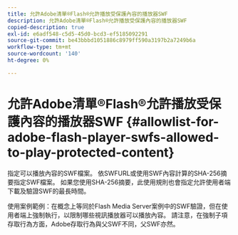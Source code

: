 ```yaml
---
title: 允許Adobe清單®Flash®允許播放受保護內容的播放器SWF
description: 允許Adobe清單®Flash®允許播放受保護內容的播放器SWF
copied-description: true
exl-id: e6adf548-c5d5-45d0-bcd3-ef5185092291
source-git-commit: be43bbbd1051886c8979ff590a3197b2a7249b6a
workflow-type: tm+mt
source-wordcount: '140'
ht-degree: 0%

---
```


# 允許Adobe清單®Flash®允許播放受保護內容的播放器SWF {#allowlist-for-adobe-flash-player-swfs-allowed-to-play-protected-content}

指定可以播放內容的SWF檔案。 依SWFURL或使用SWF內容計算的SHA-256摘要指定SWF檔案。 如果您使用SHA-256摘要，此使用規則也會指定允許使用者端下載及驗證SWF的最長時間。

使用案例範例：在概念上等同於Flash Media Server案例中的SWF驗證，但在使用者端上強制執行，以限制哪些視訊播放器可以播放內容。 請注意，在強制子項存取行為方面，Adobe存取行為與父SWF不同，父SWF亦然。
